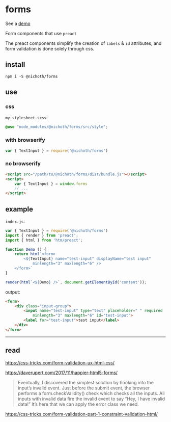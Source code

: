 # forms

See a [demo](https://nichoth.github.io/forms/)

Form components that use `preact`

The preact components simplify the creation of `labels` & `id` attributes, and
form validation is done solely through css.

## install

```
npm i -S @nichoth/forms
```

## use

### css
`my-stylesheet.scss`:
```css
@use "node_modules/@nichoth/forms/src/style";
```

### with browserify
```js
var { TextInput } = require('@nichoth/forms')
```

### no browserify
```html
<script src="/path/to/@nichoth/forms/dist/bundle.js"></script>
<script>
    var { TextInput } = window.forms
    // ...
</script>
```

## example

`index.js`:
```js
var { TextInput } = require('@nichoth/forms')
import { render } from 'preact';
import { html } from 'htm/preact';

function Demo () {
    return html`<form>
        <${TextInput} name="test-input" displayName="test input"
            minlength="3" maxlength="6" />
    </form>`
}

render(html`<${Demo} />`, document.getElementById('content'));
```

output:
```html
<form>
    <div class="input-group">
        <input name="test-input" type="text" placeholder=" " required
            minlength="3" maxlength="6" id="test-input">
        <label for="test-input">test input</label>
    </div>
</form>
```

---------------------------------

## read

https://css-tricks.com/form-validation-ux-html-css/


https://daverupert.com/2017/11/happier-html5-forms/

> Eventually, I discovered the simplest solution by hooking into the input’s invalid event. Just before the submit event, the browser performs a form.checkValidity() check which checks all the inputs. All inputs with invalid data fire the invalid event to say “Hey, I have invalid data!” It’s here that we can apply the error class we need.


https://css-tricks.com/form-validation-part-1-constraint-validation-html/

